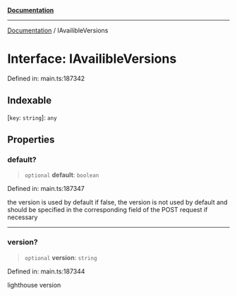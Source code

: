 [**Documentation**](../README.md)

***

[Documentation](../README.md) / IAvailibleVersions

# Interface: IAvailibleVersions

Defined in: main.ts:187342

## Indexable

\[`key`: `string`\]: `any`

## Properties

### default?

> `optional` **default**: `boolean`

Defined in: main.ts:187347

the version is used by default
if false, the version is not used by default and should be specified in the corresponding field of the POST request if necessary

***

### version?

> `optional` **version**: `string`

Defined in: main.ts:187344

lighthouse version
